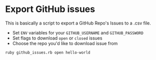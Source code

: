 # Export GitHub issues

This is basically a script to export a GitHub Repo's Issues to a .csv file.

- Set `ENV` variables for your `GITHUB_USERNAME` and `GITHUB_PASSWORD`
- Set flags to download `open` or `closed` issues
- Choose the repo you'd like to download issue from

```
ruby github_issues.rb open hello-world
```
